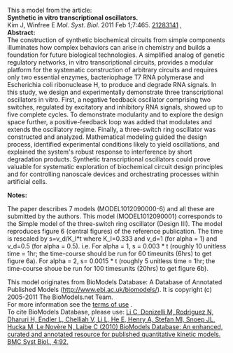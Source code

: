 

This a model from the article:  
**Synthetic in vitro transcriptional oscillators.**   
Kim J, Winfree E _Mol. Syst. Biol._ 2011 Feb 1;7:465.
[21283141](http://www.ncbi.nlm.nih.gov/pubmed/21283141) ,  
**Abstract:**   
The construction of synthetic biochemical circuits from simple components
illuminates how complex behaviors can arise in chemistry and builds a
foundation for future biological technologies. A simplified analog of genetic
regulatory networks, in vitro transcriptional circuits, provides a modular
platform for the systematic construction of arbitrary circuits and requires
only two essential enzymes, bacteriophage T7 RNA polymerase and Escherichia
coli ribonuclease H, to produce and degrade RNA signals. In this study, we
design and experimentally demonstrate three transcriptional oscillators in
vitro. First, a negative feedback oscillator comprising two switches,
regulated by excitatory and inhibitory RNA signals, showed up to five complete
cycles. To demonstrate modularity and to explore the design space further, a
positive-feedback loop was added that modulates and extends the oscillatory
regime. Finally, a three-switch ring oscillator was constructed and analyzed.
Mathematical modeling guided the design process, identified experimental
conditions likely to yield oscillations, and explained the system's robust
response to interference by short degradation products. Synthetic
transcriptional oscillators could prove valuable for systematic exploration of
biochemical circuit design principles and for controlling nanoscale devices
and orchestrating processes within artificial cells.

**Notes:**

The paper describes 7 models (MODEL1012090000-6) and all these are submitted
by the authors. This model (MODEL1012090001) corresponds to the Simple model
of the three-switch ring oscillator (Design III). The model reproduces figure
6 (central figures) of the reference publication. The time is rescaled by
s=v_d/K_I*t where K_I=0.333 and v_d=1 (for alpha = 1) and v_d=0.5 (for alpha =
0.5). i.e. For alpha = 1, s = 0.003 * t (roughly 10 unitless time = 1hr; the
time-course should be run for 60 timeunits (6hrs) to get figure 6a). For alpha
= 2, s= 0.0015 * t (roughly 5 unitless time = 1hr; the time-course shoue be
run for 100 timesunits (20hrs) to get figure 6b).

This model originates from BioModels Database: A Database of Annotated
Published Models (http://www.ebi.ac.uk/biomodels/). It is copyright (c)
2005-2011 The BioModels.net Team.  
For more information see the [terms of
use](http://www.ebi.ac.uk/biomodels/legal.html) .  
To cite BioModels Database, please use: [Li C, Donizelli M, Rodriguez N,
Dharuri H, Endler L, Chelliah V, Li L, He E, Henry A, Stefan MI, Snoep JL,
Hucka M, Le Novère N, Laibe C (2010) BioModels Database: An enhanced, curated
and annotated resource for published quantitative kinetic models. BMC Syst
Biol., 4:92.](http://www.ncbi.nlm.nih.gov/pubmed/20587024)

